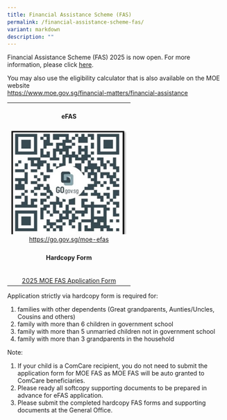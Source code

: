 ```yaml
---
title: Financial Assistance Scheme (FAS)
permalink: /financial-assistance-scheme-fas/
variant: markdown
description: ""
---
```

<p>Financial Assistance Scheme (FAS) 2025 is now open. For more information, please click <a href="https://drive.google.com/file/d/1rZ98pSP1k3LFHSZ9M0xfeR_8fYpOX-7T/view?usp=sharing" target="_blank" rel="noopener">here</a>.</p>

You may also use the eligibility calculator that is also available on the MOE website <br>
<a href="https://www.moe.gov.sg/financial-matters/financial-assistance" target="_blank" rel="noopener">https://www.moe.gov.sg/financial-matters/financial-assistance</a>

<table>
	<tbody>
		<tr>
			<td><center><h4>eFAS</h4></center>
			</td>
		</tr>
		<tr>
			<td><img style="width:270px;height:240px;" src="/images/Annoucement/FAS 2024/qrcode.jpg">
				<center><a href="https://go.gov.sg/moe-efas" target="_blank" rel="noopener">https://go.gov.sg/moe-efas</a></center>
			</td>
		</tr>
		<tr>
			<td><center><h4>Hardcopy Form</h4><br>
				<a href="https://drive.google.com/file/d/1ea4_Zn3n096JP7ZUP2DNWkng-a0LcPBj/view?usp=sharing" target="_blank" rel="noopener">2025 MOE FAS Application Form</a></center>
			</td>
		</tr>
	</tbody>
	</table>
	
<p>Application strictly via hardcopy form is required for:</p>
<ol>
<li> families with other dependents (Great grandparents, Aunties/Uncles, Cousins and others)</li>
<li>family with more than 6 children in government school</li>
<li>family with more than 5 unmarried children not in government school</li>
<li>family with more than 3 grandparents in the household</li>
</ol>

<p>Note:</p>
<ol>
<li>If your child is a ComCare recipient, you do not need to submit the application form for MOE FAS as MOE FAS will be auto granted to ComCare beneficiaries.</li>
<li>Please ready all softcopy supporting documents to be prepared in advance for eFAS application.&nbsp;</li>
<li>Please submit the completed hardcopy FAS forms and supporting documents at the General Office.</li>
</ol>